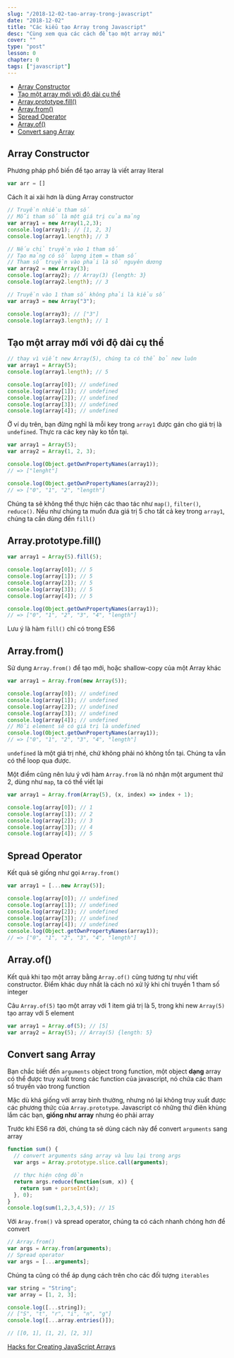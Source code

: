 ```yaml
---
slug: "/2018-12-02-tao-array-trong-javascript"
date: "2018-12-02"
title: "Các kiểu tạo Array trong Javascript"
desc: "Cùng xem qua các cách để tạo một array mới"
cover: ""
type: "post"
lesson: 0
chapter: 0
tags: ["javascript"]
---
```


<!-- TOC -->

- [Array Constructor](#array-constructor)
- [Tạo một array mới với độ dài cụ thể](#tạo-một-array-mới-với-độ-dài-cụ-thể)
- [Array.prototype.fill()](#arrayprototypefill)
- [Array.from()](#arrayfrom)
- [Spread Operator](#spread-operator)
- [Array.of()](#arrayof)
- [Convert sang Array](#convert-sang-array)

<!-- /TOC -->

## Array Constructor

Phương pháp phổ biến để tạo array là viết array literal 

```js
var arr = []
```

Cách ít ai xài hơn là dùng Array constructor

```js
// Truyền nhiều tham số
// Mỗi tham số là một giá trị của mảng
var array1 = new Array(1,2,3);
console.log(array1); // [1, 2, 3]
console.log(array1.length); // 3

// Nếu chỉ truyền vào 1 tham số
// Tạo mảng có số lượng item = tham số
// Tham số truyền vào phải là số nguyên dương
var array2 = new Array(3);
console.log(array2); // Array(3) {length: 3}
console.log(array2.length); // 3

// Truyền vào 1 tham số không phải là kiểu số
var array3 = new Array("3");

console.log(array3); // ["3"]
console.log(array3.length); // 1
```

## Tạo một array mới với độ dài cụ thể

```js
// thay vì viết new Array(5), chúng ta có thể bỏ new luôn
var array1 = Array(5);
console.log(array1.length); // 5

console.log(array[0]); // undefined
console.log(array[1]); // undefined
console.log(array[2]); // undefined
console.log(array[3]); // undefined
console.log(array[4]); // undefined

```

Ở ví dụ trên, bạn đừng nghĩ là mỗi key trong `array1` được gán cho giá trị là `undefined`. Thực ra các key này ko tồn tại.

```js
var array1 = Array(5);
var array2 = Array(1, 2, 3);

console.log(Object.getOwnPropertyNames(array1));
// => ["lenght"]

console.log(Object.getOwnPropertyNames(array2));
// => ["0", "1", "2", "length"]
```

Chúng ta sẽ không thể thực hiện các thao tác như `map()`, `filter()`, `reduce()`. Nếu như chúng ta muốn đưa giá trị 5 cho tất cả key trong `array1`, chúng ta cần dùng đến `fill()`

## Array.prototype.fill()

```js
var array1 = Array(5).fill(5);

console.log(array[0]); // 5
console.log(array[1]); // 5
console.log(array[2]); // 5
console.log(array[3]); // 5
console.log(array[4]); // 5

console.log(Object.getOwnPropertyNames(array1));
// => ["0", "1", "2", "3", "4", "length"]
```

Lưu ý là hàm `fill()` chỉ có trong ES6


## Array.from()

Sử dụng `Array.from()` để tạo mới, hoặc shallow-copy của một Array khác

```js
var array1 = Array.from(new Array(5));

console.log(array[0]); // undefined
console.log(array[1]); // undefined
console.log(array[2]); // undefined
console.log(array[3]); // undefined
console.log(array[4]); // undefined
// Mỗi element sẽ có giá trị là undefined
console.log(Object.getOwnPropertyNames(array1));
// => ["0", "1", "2", "3", "4", "length"]
```

`undefined` là một giá trị nhé, chứ không phải nó không tồn tại. Chúng ta vẫn có thể loop qua được.

Một điểm cũng nên lưu ý với hàm `Array.from` là nó nhận một argument thứ 2, dùng như `map`, ta có thể viết lại

```js
var array1 = Array.from(Array(5), (x, index) => index + 1);

console.log(array[0]); // 1
console.log(array[1]); // 2
console.log(array[2]); // 3
console.log(array[3]); // 4
console.log(array[4]); // 5
```

## Spread Operator

Kết quả sẽ giống như gọi `Array.from()`

```js
var array1 = [...new Array(5)];

console.log(array[0]); // undefined
console.log(array[1]); // undefined
console.log(array[2]); // undefined
console.log(array[3]); // undefined
console.log(array[4]); // undefined
console.log(Object.getOwnPropertyNames(array1));
// => ["0", "1", "2", "3", "4", "length"]
```

## Array.of()

Kết quả khi tạo một array bằng `Array.of()` cũng tương tự như viết constructor. Điểm khác duy nhất là cách nó xử lý khi chỉ truyền 1 tham số integer

Câu `Array.of(5)` tạo một array với 1 item giá trị là 5, trong khi new `Array(5)` tạo array với 5 element

```js
var array1 = Array.of(5); // [5]
var array2 = Array(5); // Array(5) {length: 5}
```

## Convert sang Array

Bạn chắc biết đến `arguments` object  trong function, một object **dạng** array có thể được truy xuất trong các function của javascript, nó chứa các tham số truyền vào trong function

Mặc dù khá giống với array bình thường, nhưng nó lại không truy xuất được các phương thức của `Array.prototype`. Javascript có những thứ điên khùng lắm các bạn, **giống như array** nhưng éo phải array

Trước khi ES6 ra đời, chúng ta sẽ dùng cách này để convert `arguments` sang array

```js
function sum() {
  // convert arguments sáng array và lưu lại trong args
  var args = Array.prototype.slice.call(arguments);

  // thực hiện cộng dồn
  return args.reduce(function(sum, x)) {
    return sum + parseInt(x);
  }, 0);
}
console.log(sum(1,2,3,4,5)); // 15
```

Với `Aray.from()` và spread operator, chúng ta có cách nhanh chóng hơn để convert

```js
// Array.from()
var args = Array.from(arguments);
// Spread operator
var args = [...arguments];
```

Chúng ta cũng có thể áp dụng cách trên cho các đối tượng `iterables`

```js
var string = "String";
var array = [1, 2, 3];

console.log([...string]);
// ["S", "t", "r", "i", "n", "g"]
console.log([...array.entries()]);

// [[0, 1], [1, 2], [2, 3]]
```

<a target="_blank" rel="noopener noreferrer" href="https://medium.freecodecamp.org/https-medium-com-gladchinda-hacks-for-creating-javascript-arrays-a1b80cb372b">Hacks for Creating JavaScript Arrays</a>
